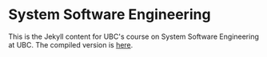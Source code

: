 # System Software Engineering

This is the Jekyll content for UBC's course on System Software Engineering at UBC.  The compiled version is [here](https://ubc333.github.io).
